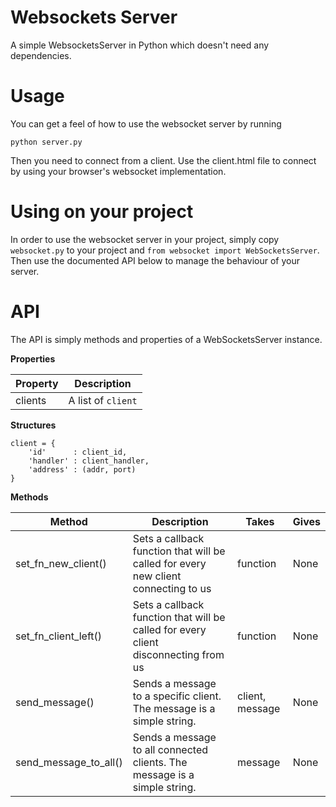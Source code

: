 Websockets Server
=======================

A simple WebsocketsServer in Python which doesn't need any dependencies.



Usage
=======================
You can get a feel of how to use the websocket server by running

    python server.py
    
Then you need to connect from a client. Use the client.html file to connect
by using your browser's websocket implementation.


Using on your project
=======================
In order to use the websocket server in your project, simply
copy `websocket.py` to your project and `from websocket import WebSocketsServer`.
Then use the documented API below to manage the behaviour of your server.


API
=======================

The API is simply methods and properties of a WebSocketsServer instance.

**Properties**

| Property | Description          |
|----------|----------------------|
| clients  | A list of `client`   |


**Structures**
````
client = {
	'id'      : client_id,
	'handler' : client_handler,
	'address' : (addr, port)
}
````

**Methods**

| Method                | Description                                                                         | Takes           | Gives |
|-----------------------|-------------------------------------------------------------------------------------|-----------------|-------|
| set_fn_new_client()   | Sets a callback function that will be called for every new client connecting to us  | function        | None  |
| set_fn_client_left()  | Sets a callback function that will be called for every client disconnecting from us | function        | None  |
| send_message()        | Sends a message to a specific client. The message is a simple string.               | client, message | None  |
| send_message_to_all() | Sends a message to all connected clients. The message is a simple string.           | message         | None  |

